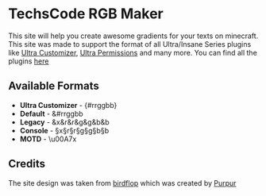 # TechsCode RGB Maker
This site will help you create awesome gradients for your texts on minecraft. This site was made to support the format of all Ultra/Insane Series plugins like [Ultra Customizer](https://www.spigotmc.org/resources/ultra-customizer.49330/), [Ultra Permissions](https://www.spigotmc.org/resources/ultra-permissions.42678/) and many more. You can find all the plugins [here](https://techscode.com)
## Available Formats
- **Ultra Customizer** - {#rrggbb}
- **Default** - &#rrggbb
- **Legacy** - &x&r&r&g&g&b&b
- **Console** - §x§r§r§g§g§b§b
- **MOTD** - \u00A7x

## Credits
The site design was taken from [birdflop](https://rgb.birdflop.com) which was created by [Purpur](https://github.com/Pemigrade)
